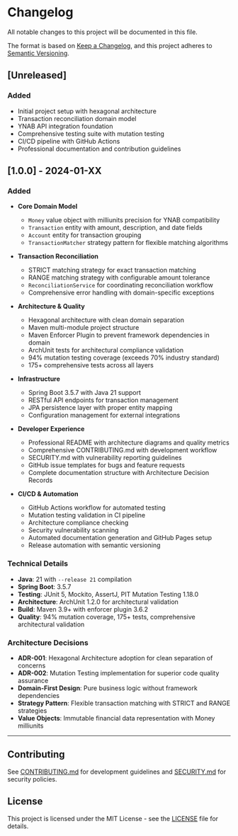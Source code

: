# Changelog

All notable changes to this project will be documented in this file.

The format is based on [Keep a Changelog](https://keepachangelog.com/en/1.0.0/),
and this project adheres to [Semantic Versioning](https://semver.org/spec/v2.0.0.html).

## [Unreleased]

### Added
- Initial project setup with hexagonal architecture
- Transaction reconciliation domain model
- YNAB API integration foundation
- Comprehensive testing suite with mutation testing
- CI/CD pipeline with GitHub Actions
- Professional documentation and contribution guidelines

## [1.0.0] - 2024-01-XX

### Added
- **Core Domain Model**
  - `Money` value object with milliunits precision for YNAB compatibility
  - `Transaction` entity with amount, description, and date fields
  - `Account` entity for transaction grouping
  - `TransactionMatcher` strategy pattern for flexible matching algorithms

- **Transaction Reconciliation**
  - STRICT matching strategy for exact transaction matching
  - RANGE matching strategy with configurable amount tolerance
  - `ReconciliationService` for coordinating reconciliation workflow
  - Comprehensive error handling with domain-specific exceptions

- **Architecture & Quality**
  - Hexagonal architecture with clean domain separation
  - Maven multi-module project structure
  - Maven Enforcer Plugin to prevent framework dependencies in domain
  - ArchUnit tests for architectural compliance validation
  - 94% mutation testing coverage (exceeds 70% industry standard)
  - 175+ comprehensive tests across all layers

- **Infrastructure**
  - Spring Boot 3.5.7 with Java 21 support
  - RESTful API endpoints for transaction management
  - JPA persistence layer with proper entity mapping
  - Configuration management for external integrations

- **Developer Experience**
  - Professional README with architecture diagrams and quality metrics
  - Comprehensive CONTRIBUTING.md with development workflow
  - SECURITY.md with vulnerability reporting guidelines
  - GitHub issue templates for bugs and feature requests
  - Complete documentation structure with Architecture Decision Records

- **CI/CD & Automation**
  - GitHub Actions workflow for automated testing
  - Mutation testing validation in CI pipeline
  - Architecture compliance checking
  - Security vulnerability scanning
  - Automated documentation generation and GitHub Pages setup
  - Release automation with semantic versioning

### Technical Details
- **Java**: 21 with `--release 21` compilation
- **Spring Boot**: 3.5.7
- **Testing**: JUnit 5, Mockito, AssertJ, PIT Mutation Testing 1.18.0
- **Architecture**: ArchUnit 1.2.0 for architectural validation
- **Build**: Maven 3.9+ with enforcer plugin 3.6.2
- **Quality**: 94% mutation coverage, 175+ tests, comprehensive architectural validation

### Architecture Decisions
- **ADR-001**: Hexagonal Architecture adoption for clean separation of concerns
- **ADR-002**: Mutation Testing implementation for superior code quality assurance
- **Domain-First Design**: Pure business logic without framework dependencies
- **Strategy Pattern**: Flexible transaction matching with STRICT and RANGE strategies
- **Value Objects**: Immutable financial data representation with Money milliunits

---

## Contributing

See [CONTRIBUTING.md](CONTRIBUTING.md) for development guidelines and [SECURITY.md](SECURITY.md) for security policies.

## License

This project is licensed under the MIT License - see the [LICENSE](LICENSE) file for details.